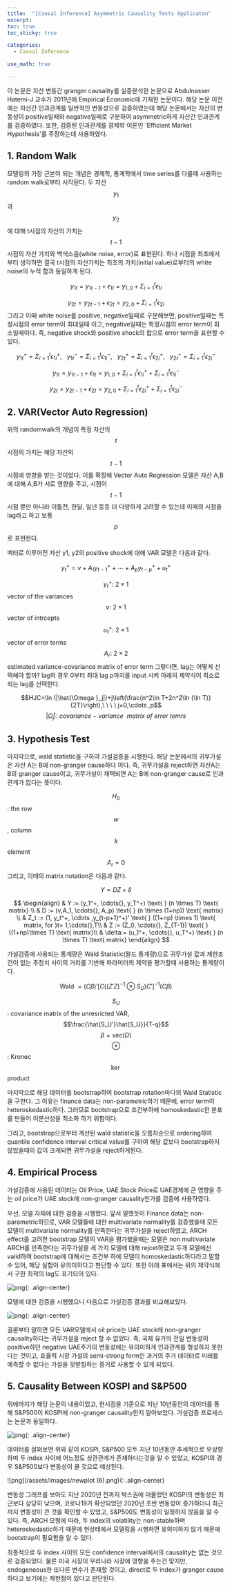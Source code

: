 ```yaml
---
title:  "[Causal Inference] Asymmetric Causality Tests Applicaton"
excerpt: 
toc: true
toc_sticky: true

categories:
  - Causal Inference

use_math: true

---
```


이 논문은 자산 변동간 granger causality를 실증분석한 논문으로 Abdulnasser Hatemi-J 교수가 2011년에 Empirical Economic에 기재한 논문이다. 해당 논문 이전에는 자산간 인과관계를 일반적인 변동성으로 검증하였는데 해당 논문에서는 자산의 변동성이 positive일때와 negative일때로 구분하여 asymmetric하게 자산간 인과관계를 검증하였다. 또한, 검증된 인과관계를 경제학 이론인 'Efficient Market Hypothesis'를 주장하는데 사용하였다.

## 1. Random Walk

모델링의 가장 근본이 되는 개념은 경제학, 통계학에서 time series를 다룰때 사용하는 random walk로부터 시작된다. 두 자산 $$y_1$$ 과 $$y_2$$ 에 대해 t시점의 자산의 가치는 $$t-1$$ 시점의 자산 가치와 백색소음(white noise, error)로 표현된다. 허나 시점을 최초에서부터 생각하면 결국 t시점의 자산가치는 최초의 가치(initial value)로부터의 white noise의 누적 합과 동일하게 된다.


$$y_{1t}=y_{1t-1}+\epsilon _{1t}=y_{1,0}+\Sigma _{i=1}^t\epsilon _{1i}$$

$$y_{2t}=y_{2t-1}+\epsilon _{2t}=y_{2,0}+\Sigma _{i=1}^t\epsilon _{2i}$$
그리고 이때 white noise를 positive, negative일때로 구분해보면, positive일때는 특정시점의 error term이 최대일때 이고, negative일때는 특정시점의 error term이 최소일때이다. 즉, negative shock와 positive shock의 합으로 error term을 표현할 수 있다.

 
$$y_{1t}^+=\Sigma _{i=1}^t\epsilon _{1i}^+,\ \ \ y_{1t}^-=\Sigma _{i=1}^t\epsilon _{1i}^-,\ \ \ y_{2t}^+=\Sigma _{i=1}^t\epsilon _{2i}^+,\ \ \ y_{2t}^-=\Sigma _{i=1}^t\epsilon _{2i}^-$$

$$y_{1t}=y_{1t-1}+\epsilon _{1t}=y_{1,0}+\Sigma _{i=1}^t\epsilon _{1i}^++\Sigma _{i=1}^t\epsilon _{1i}^-$$

$$y_{2t}=y_{2t-1}+\epsilon _{2t}=y_{2,0}+\Sigma _{i=1}^t\epsilon _{2i}^++\Sigma _{i=1}^t\epsilon _{2i}^-$$

## 2. VAR(Vector Auto Regression)

위의 randomwalk의 개념이 특정 자산의 $$t$$ 시점의 가치는 해당 자산의 $$t-1$$ 시점에 영향을 받는 것이었다. 이를 확장해 Vector Auto Regression 모델은 자산 A,B에 대해 A,B가 서로 영향을 주고, 시점이 $$t-1$$ 시점 뿐만 아니라 이틀전, 한달, 일년 등등 더 다양하게 고려할 수 있는데 이때의 시점을 lag라고 하고 보통 $$p$$ 로 표현한다.

벡터로 이루어진 자산 y1, y2의 positive shock에 대해 VAR 모델은 다음과 같다.


$$y_t^+=v+A_1y_{t-1}^++\cdots +A_py_{t-p}^++u_t^+$$

$$y_t^+:\ 2\times 1$$ vector of the variances
$$v:\ 2\times 1$$ vector of intrcepts
$$u_t^+:\ 2\times 1$$ vector of error terms
$$ A_r:\ 2\times 2$$ estimated variance-covariance matrix of error term
그렇다면, lag는 어떻게 선택해야 할까? lag의 경우 0부터 최대 lag p까지를 input 시켜 아래의 제약식이 최소로 되는 lag를 선택한다.


$$HJC=\ln (|\hat{\Omega }_j|)+j\left(\frac{n^2\ln T+2n^2\ln (\ln T)}{2T}\right),\ \ \ \ j=0,\cdots ,p$$
$$|\hat{\Omega }_j|:\ covariance-variance\ \ matrix\ of\ error\ temrs$$

## 3. Hypothesis Test

마지막으로, wald statistic을 구하여 가설검증을 시행한다. 해당 논문에서의 귀무가설은 자산 A는 B에 non-granger cause하다 이다. 즉, 귀무가설을 reject하면 자산A는 B의 granger cause이고, 귀무가설이 채택되면 A는 B에 non-granger cause로 인과관계가 없다는 뜻이다.


$$H_0$$: the row $$w$$, column $$k$$ element $$A_{r} = 0$$
그리고, 이때의 matrix notation은 다음과 같다.


$$Y=DZ+\delta $$

$$
\begin{align} 
    & Y := (y_1^+, \cdots{}, y_T^+) \text{ } (n \times T) \text{ matrix} \\ 
    & D := (v,A_1, \cdots{}, A_p) \text{ } (n \times (1+np)) \text{ matrix} \\
    & Z_t := (1, y_t^+, \cdots ,y_{t-p+1}^+)'
     \text{ } ((1+np) \times 1) \text{ matrix, for }t= 1,\cdots{},T\\
    & Z := (Z_0, \cdots{}, Z_{T-1}) \text{ } ((1+np)\times T) \text{ matrix}\\
    & \delta:= (u_1^+, \cdots{}, u_T^+) \text{ } (n \times T) \text{ matrix}
\end{align}
$$

가설검증에 사용되는 통계량은 Wald Statistic(왈드 통계량)으로 귀무가설 값과 제한조건이 없는 추정치 사이의 거리를 기반해 파라미터의 제약을 평가할때 사용하는 통계량이다.


$$\text{Wald }=(C\beta )'[C((Z'Z)^{-1}\otimes S_U)C']^{-1}(C\beta )$$


$$ S_U $$ : covariance matrix of the unresricted VAR, $$\frac{\hat{S_U'}\hat{S_U}}{T-q}$$
$$\beta =vec(D)$$
$$\otimes$$ : Kronec $$ \ker$$ product

마지막으로 해당 데이터를 bootstrap하여 bootstrap rotation마다의 Wald Statistic을 구한다. 그 이유는 finance data는 non-parametric하기 때문에, error term이 heteroskedastic하다. 그러므로 bootstrap으로 조건부하에 homoskedastic한 분포를 만들어 이분산성을 최소화 하기 위함이다.

그리고, bootstrap으로부터 계산된 wald statistic을 오름차순으로 ordering하여 quantile confidence interval critical value를 구하여 해당 값보다 bootstrap하지 않았을때의 값이 크게되면 귀무가설을 reject하게된다.

## 4. Empirical Process

가설검증에 사용된 데이터는 Oil Price, UAE Stock Price로 UAE경제에 큰 영향을 주는 oil price가 UAE stock에 non-granger causality인가를 검증에 사용하였다.

우선, 모델 자체에 대한 검증을 시행했다. 앞서 말했듯이 Finance data는 non-parametric하므로, VAR 모델들에 대한 multivariate normality를 검증했을때 모든 모델이 multivariate normality를 만족한다는 귀무가설을 reject하였고, ARCH effect를 고려한 bootstrap 모델의 VAR을 평가했을때는 모델은 non multivariate ARCH를 만족한다는 귀무가설을 세 가지 모델에 대해 rejcet하였고 두개 모델에선 valid하여 bootstrap에 대해서는 조건부 하에 모델이 homoskedastic하다라고 말할 수 있어, 해당 실험이 유의미하다고 판단할 수 있다. 또한 아래 표에서는 위의 제약식에서 구한 최적의 lag도 표기되어 있다.

![png](/assets/images/test.png){: .align-center}

모델에 대한 검증을 시행했으니 다음으로 가설검증 결과를 비교해보았다.

![png](/assets/images/result.png){: .align-center}

결론부터 말하면 모든 VAR모델에서 oil price는 UAE stock에 non-granger causality하다는 귀무가설을 reject 할 수 없었다. 즉, 국제 유가의 전일 변동성이 positive하던 negative UAE주가의 변동성에는 유의미하게 인과관계를 형성하지 못한다는 것이고, 효율적 시장 가설의 semi-strong form인 과거의 주가 데이터로 미래를 예측할 수 없다는 가설을 뒷받침하는 증거로 사용할 수 있게 되었다.

## 5. Causality Between KOSPI and S&P500

위에까지가 해당 논문의 내용이었고, 현시점을 기준으로 지난 10년동안의 데이터를 통해 S&P500이 KOSPI에 non-granger causality한지 알아보았다. 가설검증 프로세스는 논문과 동일하다.

![png](/assets/images/newplot2.png){: .align-center}

데이터를 살펴보면 위와 같이 KOSPI, S&P500 모두 지난 10년동안 추세적으로 우상향 하며 두 index 사이에 어느정도 상관관계가 존재하다는것을 알 수 있었고, KOSPI의 경우 S&P500보다 변동성이 클 것으로 예상된다.

![png](/assets/images/newplot (6).png){: .align-center}

변동성 그래프를 보아도 지난 2020년 전까지 박스권에 머물렀던 KOSPI의 변동성은 최근보다 상당히 낮으며, 코로나19가 확산되었던 2020년 초반 변동성이 증가하더니 최근까지 변동성이 큰 것을 확인할 수 있었고, S&P500도 변동성이 일정하지 않음을 알 수 있다. 즉, ARCH 모형에 따라, 두 index의 volatility는 non-stable하며 heteroskedastic하기 때문에 현상태에서 모델링을 시행하면 유의미하지 않기 때문에 bootstrap이 필요함을 알 수 있다.



최종적으로 두 index 사이의 모든 confidence interval에서의 causality는 없는 것으로 검증되었다. 물론 미국 시장이 우리나라 시장에 영향을 주는건 맞지만, endogeneous한 또다른 변수가 존재할 것이고, direct로 두 index가 granger cause하다고 보기에는 제한점이 있다고 판단된다.
